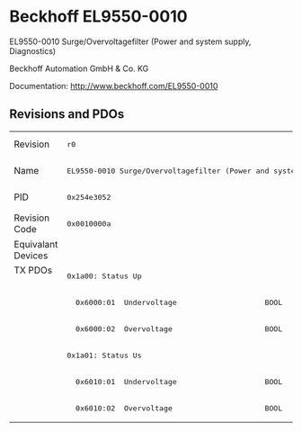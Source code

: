 # Beckhoff EL9550-0010

EL9550-0010 Surge/Overvoltagefilter (Power and system supply, Diagnostics)

Beckhoff Automation GmbH & Co. KG

Documentation: <a href="http://www.beckhoff.com/EL9550-0010">http://www.beckhoff.com/EL9550-0010</a>

## Revisions and PDOs
<table>
<tr >
<td class="first">Revision</td>
<td ><pre>r0</pre></td>
</tr>
<tr >
<td class="first">Name</td>
<td ><pre>EL9550-0010 Surge/Overvoltagefilter (Power and system supply, Diagnostics)</pre></td>
</tr>
<tr >
<td class="first">PID</td>
<td ><pre>0x254e3052</pre></td>
</tr>
<tr >
<td class="first">Revision Code</td>
<td ><pre>0x0010000a</pre></td>
</tr>
<tr >
<td class="first">Equivalant Devices</td>
<td ></td>
</tr>
<tr class="txpdo pdosection">
<td class="first" rowspan=6 valign=top>TX PDOs</td>
<td><pre>0x1a00: Status Up</pre></td>
<td></td>
</tr>
<tr class="txpdo">
<td ><pre>  0x6000:01  Undervoltage                    BOOL</pre></td>
</tr>
<tr class="txpdo">
<td ><pre>  0x6000:02  Overvoltage                     BOOL</pre></td>
</tr>
<tr class="txpdo pdosection">
<td ><pre>0x1a01: Status Us</pre></td>
</tr>
<tr class="txpdo">
<td ><pre>  0x6010:01  Undervoltage                    BOOL</pre></td>
</tr>
<tr class="txpdo">
<td ><pre>  0x6010:02  Overvoltage                     BOOL</pre></td>
</tr>
</table>
